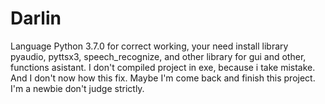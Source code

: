 # Darlin
Language Python 3.7.0 for correct working, your need install library pyaudio, pyttsx3, speech_recognize, and other library for gui and other, functions asistant. I don't compiled project in exe, because i take mistake. And I don't now how this fix. Maybe I'm come back and finish this project. I'm a newbie don't judge strictly.
